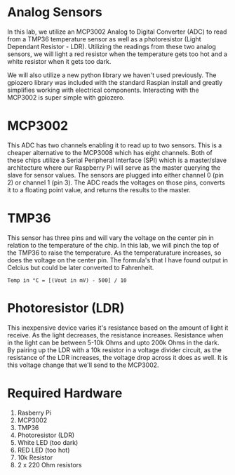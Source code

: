 # Analog Sensors
In this lab, we utilize an MCP3002 Analog to Digital Converter (ADC) to read from a TMP36 temperature sensor as well as a photoresistor (Light Dependant Resistor - LDR).  Utilizing the readings from these two analog sensors, we will light a red resistor when the temperature gets too hot and a white resistor when it gets too dark.

We will also utilize a new python library we haven't used previously.  The gpiozero library was included with the standard Raspian install and greatly simplifies working with electrical components.  Interacting with the MCP3002 is super simple with gpiozero.

# MCP3002
This ADC has two channels enabling it to read up to two sensors.  This is a cheaper alternative to the MCP3008 which has eight channels.  Both of these chips utilize a Serial Peripheral Interface (SPI) which is a master/slave architecture where our Raspberry Pi will serve as the master querying the slave for sensor values.  The sensors are plugged into either channel 0 (pin 2) or channel 1 (pin 3).  The ADC reads the voltages on those pins, converts it to a floating point value, and returns the results to the master.

# TMP36
This sensor has three pins and will vary the voltage on the center pin in relation to the temperature of the chip.  In this lab, we will pinch the top of the TMP36 to raise the temperature.  As the temperaturature increases, so does the voltage on the center pin.  The formula's that I have found output in Celcius but could be later converted to Fahrenheit.

```
Temp in °C = [(Vout in mV) - 500] / 10
```

# Photoresistor (LDR)
This inexpensive device varies it's resistance based on the amount of light it receive.  As the light decreases, the resistance increases.  Resistance when in the light can be between 5-10k Ohms and upto 200k Ohms in the dark.  By pairing up the LDR with a 10k resistor in a voltage divider circuit, as the resistance of the LDR increases, the voltage drop across it does as well.  It is this voltage change that we'll send to the MCP3002.

# Required Hardware
1. Rasberry Pi
2. MCP3002
3. TMP36
4. Photoresistor (LDR)
5. White LED (too dark)
6. RED LED (too hot)
7. 10k Resistor
8. 2 x 220 Ohm resistors


